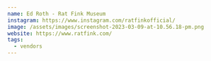 ```yaml
---
name: Ed Roth - Rat Fink Museum
instagram: https://www.instagram.com/ratfinkofficial/
image: /assets/images/screenshot-2023-03-09-at-10.56.18-pm.png
website: https://www.ratfink.com/
tags:
  - vendors
---
```

